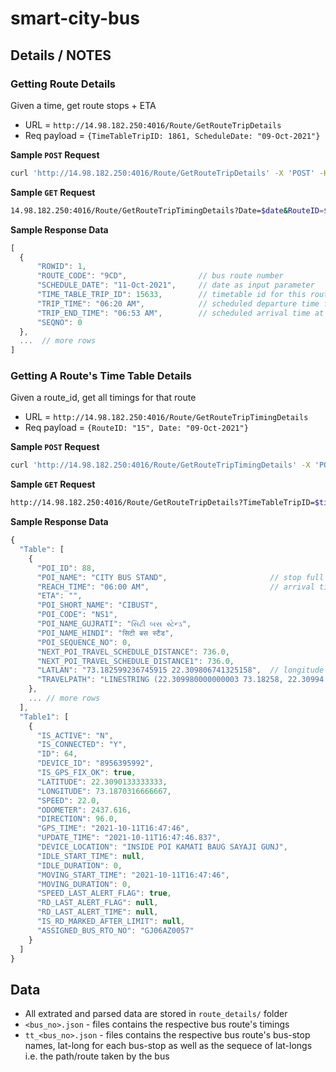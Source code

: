 # smart-city-bus

## Details / NOTES

### Getting Route Details
Given a time, get route stops + ETA

* URL = `http://14.98.182.250:4016/Route/GetRouteTripDetails`
* Req payload = `{TimeTableTripID: 1861, ScheduleDate: "09-Oct-2021"}`

**Sample `POST` Request**
```bash
curl 'http://14.98.182.250:4016/Route/GetRouteTripDetails' -X 'POST' -H 'Content-Type: application/json' -d '{TimeTableTripID: 1861, ScheduleDate: "09-Oct-2021"}'
```

**Sample `GET` Request**
```bash
14.98.182.250:4016/Route/GetRouteTripTimingDetails?Date=$date&RouteID=$id"
```

**Sample Response Data**

```javascript
[
  {
      "ROWID": 1,
      "ROUTE_CODE": "9CD",                // bus route number
      "SCHEDULE_DATE": "11-Oct-2021",     // date as input parameter
      "TIME_TABLE_TRIP_ID": 15633,        // timetable id for this route
      "TRIP_TIME": "06:20 AM",            // scheduled departure time from 1st stop (as mentioned in timetable data)
      "TRIP_END_TIME": "06:53 AM",        // scheduled arrival time at last stop (as mentioned in timetable data)
      "SEQNO": 0
  },
  ...  // more rows
]
```


### Getting A Route's Time Table Details
Given a route_id, get all timings for that route

* URL = `http://14.98.182.250:4016/Route/GetRouteTripTimingDetails`
* Req payload = `{RouteID: "15", Date: "09-Oct-2021"}`

**Sample `POST` Request**
```bash
curl 'http://14.98.182.250:4016/Route/GetRouteTripTimingDetails' -X 'POST' -H 'Content-Type: application/json' -d '{"RouteID": "15", "Date": "09-Oct-2021"}'
```

**Sample `GET` Request**
```bash
http://14.98.182.250:4016/Route/GetRouteTripDetails?TimeTableTripID=$timetable_id&ScheduleDate=$date
```

**Sample Response Data**

```javascript
{
  "Table": [
    {
      "POI_ID": 88,
      "POI_NAME": "CITY BUS STAND",                       // stop full name
      "REACH_TIME": "06:00 AM",                           // arrival time at this stop
      "ETA": "",
      "POI_SHORT_NAME": "CIBUST",
      "POI_CODE": "NS1",
      "POI_NAME_GUJRATI": "સિટી બસ સ્ટેન્ડ",
      "POI_NAME_HINDI": "सिटी बस स्टैंड",
      "POI_SEQUENCE_NO": 0,
      "NEXT_POI_TRAVEL_SCHEDULE_DISTANCE": 736.0,
      "NEXT_POI_TRAVEL_SCHEDULE_DISTANCE1": 736.0,
      "LATLAN": "73.182599236745915 22.309806741325158",  // longitude latitude
      "TRAVELPATH": "LINESTRING (22.309980000000003 73.18258, 22.30994 73.182600000000008, 22.309890000000003 73.18262, 22.309890000000003 73.18262, 22.309910000000002 73.182300000000012, ...)"   // (latitude longitude, ...) as a path
    },
    ... // more rows
  ],
  "Table1": [
    {
      "IS_ACTIVE": "N",
      "IS_CONNECTED": "Y",
      "ID": 64,
      "DEVICE_ID": "8956395992",
      "IS_GPS_FIX_OK": true,
      "LATITUDE": 22.3090133333333,
      "LONGITUDE": 73.1870316666667,
      "SPEED": 22.0,
      "ODOMETER": 2437.616,
      "DIRECTION": 96.0,
      "GPS_TIME": "2021-10-11T16:47:46",
      "UPDATE_TIME": "2021-10-11T16:47:46.837",
      "DEVICE_LOCATION": "INSIDE POI KAMATI BAUG SAYAJI GUNJ",
      "IDLE_START_TIME": null,
      "IDLE_DURATION": 0,
      "MOVING_START_TIME": "2021-10-11T16:47:46",
      "MOVING_DURATION": 0,
      "SPEED_LAST_ALERT_FLAG": true,
      "RD_LAST_ALERT_FLAG": null,
      "RD_LAST_ALERT_TIME": null,
      "IS_RD_MARKED_AFTER_LIMIT": null,
      "ASSIGNED_BUS_RTO_NO": "GJ06AZ0057"
    }
  ]
}
```

## Data

* All extrated and parsed data are stored in `route_details/` folder
* `<bus_no>.json` - files contains the respective bus route's timings
* `tt_<bus_no>.json` - files contains the respective bus route's bus-stop names, lat-long for each bus-stop as well as the sequece of lat-longs i.e. the path/route taken by the bus
